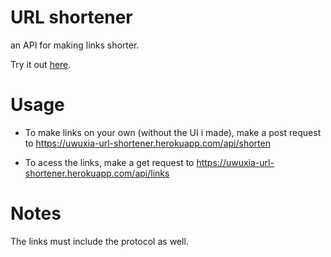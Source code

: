 # URL shortener

an API for making links shorter.

Try it out [here](https://uwuxia-url-shortener.herokuapp.com/).

# Usage

- To make links on your own (without the UI i made), make a post request to https://uwuxia-url-shortener.herokuapp.com/api/shorten

- To acess the links, make a get request to https://uwuxia-url-shortener.herokuapp.com/api/links

# Notes

The links must include the protocol as well.